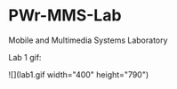 # PWr-MMS-Lab
Mobile and Multimedia Systems Laboratory

Lab 1 gif:

![](lab1.gif width="400" height="790")
